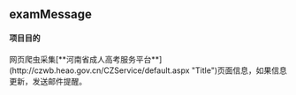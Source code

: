examMessage
--
#### 项目目的
<p>网页爬虫采集[**河南省成人高考服务平台**](http://czwb.heao.gov.cn/CZService/default.aspx "Title")页面信息，如果信息更新，发送邮件提醒。<p>